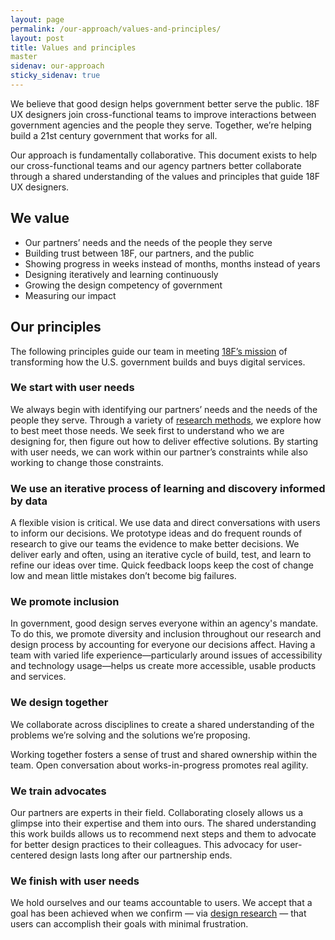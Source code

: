 ```yaml
---
layout: page
permalink: /our-approach/values-and-principles/
layout: post
title: Values and principles
master
sidenav: our-approach
sticky_sidenav: true
---
```


We believe that good design helps government better serve the public. 18F UX designers join cross-functional teams to improve interactions between government agencies and the people they serve. Together, we’re helping build a 21st century government that works for all.

Our approach is fundamentally collaborative. This document exists to help our cross-functional teams and our agency partners better collaborate through a shared understanding of the values and principles that guide 18F UX designers.


## We value

- Our partners’ needs and the needs of the people they serve
- Building trust between 18F, our partners, and the public
- Showing progress in weeks instead of months, months instead of years
- Designing iteratively and learning continuously
- Growing the design competency of government
- Measuring our impact 


## Our principles

The following principles guide our team in meeting [18F’s mission](https://18f.gsa.gov/about/#our-mission) of transforming how the U.S. government builds and buys digital services.


### We start with user needs

We always begin with identifying our partners’ needs and the needs of the people they serve. Through a variety of [research methods](https://methods.18f.gov/), we explore how to best meet those needs. We seek first to understand who we are designing for, then figure out how to deliver effective solutions. By starting with user needs, we can work within our partner’s constraints while also working to change those constraints.


### We use an iterative process of learning and discovery informed by data

A flexible vision is critical. We use data and direct conversations with users to inform our decisions. We prototype ideas and do frequent rounds of research to give our teams the evidence to make better decisions. We deliver early and often, using an iterative cycle of build, test, and learn to refine our ideas over time. Quick feedback loops keep the cost of change low and mean little mistakes don’t become big failures.


### We promote inclusion

In government, good design serves everyone within an agency's mandate. To do this, we promote diversity and inclusion throughout our research and design process by accounting for everyone our decisions affect. Having a team with varied life experience—particularly around issues of accessibility and technology usage—helps us create more accessible, usable products and services.


### We design together

We collaborate across disciplines to create a shared understanding of the problems we’re solving and the solutions we’re proposing. 

Working together fosters a sense of trust and shared ownership within the team. Open conversation about works-in-progress promotes real agility. 


### We train advocates

Our partners are experts in their field. Collaborating closely allows us a glimpse into their expertise and them into ours. The shared understanding this work builds allows us to recommend next steps and them to advocate for better design practices to their colleagues. This advocacy for user-centered design lasts long after our partnership ends.


### We finish with user needs

We hold ourselves and our teams accountable to users. We accept that a goal has been achieved when we confirm — via [design research](/research/) — that users can accomplish their goals with minimal frustration. 
